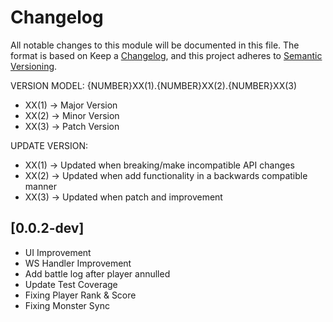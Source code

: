 # Changelog

All notable changes to this module will be documented in this file.
The format is based on Keep a [Changelog](https://keepachangelog.com/en/1.0.0/), and this project adheres to
[Semantic Versioning](https://semver.org/spec/v2.0.0.html).

VERSION MODEL: {NUMBER}XX(1).{NUMBER}XX(2).{NUMBER}XX(3)
- XX(1) -> Major Version
- XX(2) -> Minor Version
- XX(3) -> Patch Version

UPDATE VERSION:
- XX(1) -> Updated when breaking/make incompatible API changes
- XX(2) -> Updated when add functionality in a backwards compatible manner
- XX(3) -> Updated when patch and improvement

[0.0.2-dev]
---

- UI Improvement
- WS Handler Improvement
- Add battle log after player annulled
- Update Test Coverage
- Fixing Player Rank & Score
- Fixing Monster Sync
